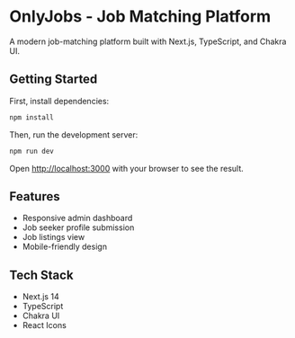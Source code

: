# OnlyJobs - Job Matching Platform

A modern job-matching platform built with Next.js, TypeScript, and Chakra UI.

## Getting Started

First, install dependencies:

```bash
npm install
```

Then, run the development server:

```bash
npm run dev
```

Open [http://localhost:3000](http://localhost:3000) with your browser to see the result.

## Features

- Responsive admin dashboard
- Job seeker profile submission
- Job listings view
- Mobile-friendly design

## Tech Stack

- Next.js 14
- TypeScript
- Chakra UI
- React Icons
